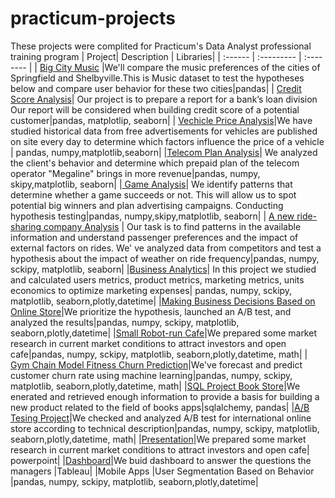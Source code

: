 # practicum-projects
These projects were complited for Practicum's Data Analyst professional training program
| Project| Description | Libraries|
| :------ | :--------- | :-------- |
| [Big City Music](https://github.com/galavgn/practicum-projects/tree/main/big_city_music) |We'll compare the music preferences of the cities of Springfield and Shelbyville.This is Music dataset to test the hypotheses below and compare user behavior for these two cities|pandas|
| [Credit Score Analysis](https://github.com/galavgn/practicum-projects/tree/main/credit_score_analysis)| Our project is to prepare a report for a bank’s loan division Our report will be considered when building credit score of a potential customer|pandas, matplotlip, seaborn|
| [Vechicle Price Analysis](https://github.com/galavgn/practicum-projects/tree/main/vehicle_price_analysis)|We have  studied historical data from free advertisements for vehicles are published on site every day  to determine which factors influence the price of a vehicle | pandas, numpy,matplotlib,seaborn|
|[Telecom Plan Analysis](https://github.com/galavgn/practicum-projects/tree/main/telecom_plan_analysis)| We analyzed the client's behavior and determine which prepaid plan of the telecom operator "Megaline" brings in more revenue|pandas, numpy, skipy,matplotlib, seaborn|
|[ Game Analysis](https://github.com/galavgn/practicum-projects/tree/main/game_analysis)| We identify patterns that determine whether a game succeeds or not. This will allow us to spot potential big winners and plan advertising campaigns. Conducting hypothesis testing|pandas, numpy,skipy,matplotlib, seaborn|
| [A new ride-sharing company Analysis](https://github.com/galavgn/practicum-projects/tree/main/ride_sharing_company_analysis) | Our task is to find patterns in the available information and  understand passenger preferences and the impact of external factors on rides. We' ve analyzed data from competitors and test a hypothesis about the impact of weather on ride frequency|pandas, numpy, sckipy, matplotlib, seaborn|
|[Business Analytics](https://github.com/galavgn/practicum-projects/tree/main/business_metrics)| In this project we studied and calculated users metrics, product metrics, marketing metrics, units economics to optimize marketing expenses| pandas, numpy, sckipy, matplotlib, seaborn,plotly,datetime|
|[Making Business Decisions Based on Online Store](https://github.com/galavgn/practicum-projects/tree/main/making_decision_ab_test)|We prioritize the hypothesis, launched an A/B test, and analyzed the results|pandas, numpy, sckipy, matplotlib, seaborn,plotly,datetime|
|[Small Robot-run Cafe](https://github.com/galavgn/practicum-projects/tree/main/small_robot_cafe)|We prepared some market research in current market conditions to attract investors and open cafe|pandas, numpy, sckipy, matplotlib, seaborn,plotly,datetime, math|
| [Gym Chain Model Fitness Churn Prediction](https://github.com/galavgn/practicum-projects/tree/main/churn_prediction)|We've forecast and predict customer churn rate using machine learning|pandas, numpy, sckipy, matplotlib, seaborn,plotly,datetime, math|
|[SQL Project Book Store](https://github.com/galavgn/practicum-projects/tree/main/sql_book_store_final)|We enerated and retrieved enough information to provide a basis for building a new product related to the field of books apps|sqlalchemy, pandas|
|[A/B Tesing Project](https://github.com/galavgn/practicum-projects/tree/main/checking_ab_test_final)|We checked and analyzed A/B test for international online store according to technical description|pandas, numpy, sckipy, matplotlib, seaborn,plotly,datetime, math|
|[Presentation](https://1drv.ms/p/s!AgcVvIhkY1fZjHO4t7Scwa-rfkM-?e=h6JxtJ)|We prepared some market research in current market conditions to attract investors and open cafe| powerpoint|
|[Dashboard](https://public.tableau.com/app/profile/gulnara.nurmanbetova/viz/DashBoard_2022/Dashboard1)|We buid dashboard to answer the questions the managers |Tableau|
|Mobile Apps |User Segmentation Based on Behavior |pandas, numpy, sckipy, matplotlib, seaborn,plotly,datetime|
